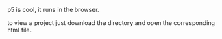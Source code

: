 p5 is cool, it runs in the browser.

to view a project just download the directory and open the corresponding html file.
